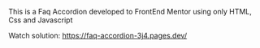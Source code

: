 This is a Faq Accordion developed to FrontEnd Mentor using only HTML, Css and Javascript

Watch solution: https://faq-accordion-3j4.pages.dev/
